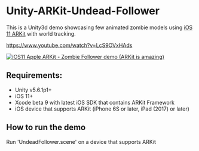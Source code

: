# Unity-ARKit-Undead-Follower #

This is a Unity3d demo showcasing few animated zombie models using [iOS 11 ARKit](https://developer.apple.com/arkit/) with world tracking.

https://www.youtube.com/watch?v=LcS9OVxHAds

[![iOS11 Apple ARKit - Zombie Follower demo (ARKit is amazing)](https://img.youtube.com/vi/LcS9OVxHAds/0.jpg)](https://www.youtube.com/watch?v=LcS9OVxHAds)

## Requirements: ##
* Unity v5.6.1p1+
* iOS 11+
* Xcode beta 9 with latest iOS SDK that contains ARKit Framework
* iOS device that supports ARKit (iPhone 6S or later, iPad (2017) or later)


## How to run the demo
Run 'UndeadFollower.scene' on a device that supports ARKit
